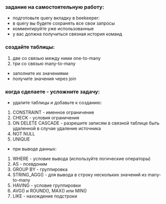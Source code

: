 ### задание на самостоятельную работу:

- подготовьте query вкладку в beekeeper:
- в query вы будете сохранять все свои запросы
- комментируйте уже использованные
- у вас должна получиться связная история команд


### создайте таблицы:

1. две со связью между ними one-to-many
2. три со связью many-to-many

- заполните их значениями
- получите значения через join

### когда сделаете - усложните задачу:

- удалите таблицы и добавьте к созданию:

1. CONSTRAINT - именное ограничение
2. CHECK - условия ограничения
3. ON DELETE CASCADE - разрешите записям в связной таблице быть удаленной в случае удаление источника
4. NOT NULL
5. UNIQUE

- при выводе данных:

1. WHERE - условие вывода (используйте логические операторы)
2. AS - псевдоним
3. GROUP BY - группировка
4. STRING_AGG() - для вывода в строку нескольких значений из many-to-many
5. HAVING - условие группировки
6. AVG() и ROUND(), MAX() или MIN()
7. LIKE - нахождение подстроки


